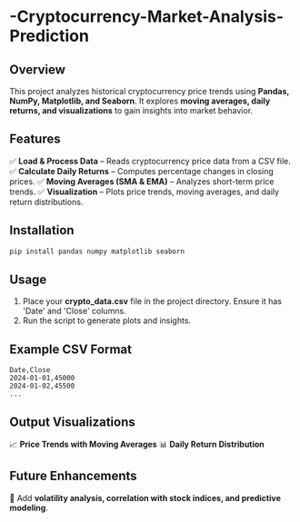 # -Cryptocurrency-Market-Analysis-Prediction

## Overview
This project analyzes historical cryptocurrency price trends using **Pandas, NumPy, Matplotlib, and Seaborn**. It explores **moving averages, daily returns, and visualizations** to gain insights into market behavior.

## Features
✅ **Load & Process Data** – Reads cryptocurrency price data from a CSV file.
✅ **Calculate Daily Returns** – Computes percentage changes in closing prices.
✅ **Moving Averages (SMA & EMA)** – Analyzes short-term price trends.
✅ **Visualization** – Plots price trends, moving averages, and daily return distributions.

## Installation
```sh
pip install pandas numpy matplotlib seaborn
```

## Usage
1. Place your **crypto_data.csv** file in the project directory. Ensure it has 'Date' and 'Close' columns.
2. Run the script to generate plots and insights.

## Example CSV Format
```
Date,Close
2024-01-01,45000
2024-01-02,45500
...
```

## Output Visualizations
📈 **Price Trends with Moving Averages**
📊 **Daily Return Distribution**

## Future Enhancements
🚀 Add **volatility analysis, correlation with stock indices, and predictive modeling**.

